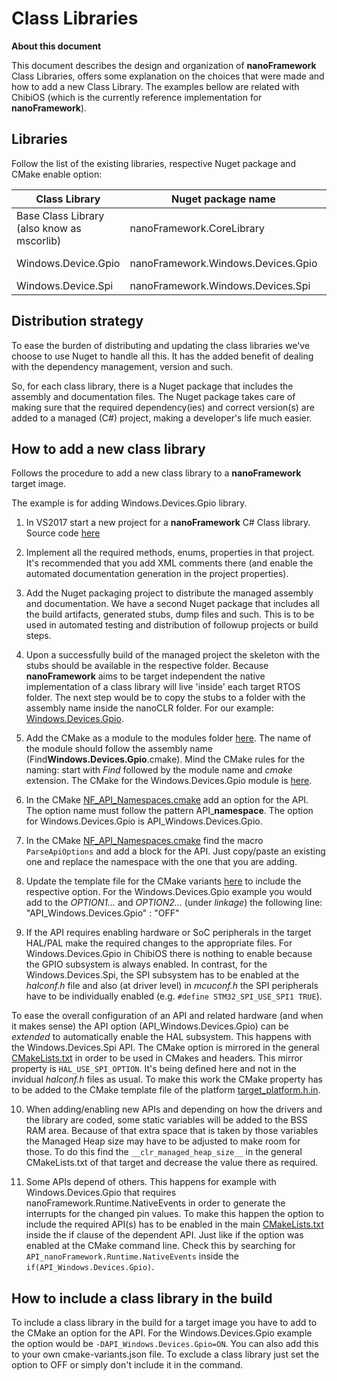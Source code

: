 # Class Libraries 

**About this document**

This document describes the design and organization of **nanoFramework** Class Libraries, offers some explanation on the choices that were made and how to add a new Class Library. The examples bellow are related with ChibiOS (which is the currently reference implementation for **nanoFramework**).


## Libraries


Follow the list of the existing libraries, respective Nuget package and CMake enable option:

| Class Library | Nuget package name | CMake option |
| --- | --- | --- |
| Base Class Library (also know as mscorlib) | nanoFramework.CoreLibrary | (always included) |
| Windows.Device.Gpio | nanoFramework.Windows.Devices.Gpio | -DAPI_Windows.Devices.Gpio=ON |
| Windows.Device.Spi | nanoFramework.Windows.Devices.Spi | -DAPI_Windows.Devices.Spi=ON |


## Distribution strategy

To ease the burden of distributing and updating the class libraries we've choose to use Nuget to handle all this. It has the added benefit of dealing with the dependency management, version and such.

So, for each class library, there is a Nuget package that includes the assembly and documentation files. The Nuget package takes care of making sure that the required dependency(ies) and correct version(s) are added to a managed (C#) project, making a developer's life much easier.


## How to add a new class library

Follows the procedure to add a new class library to a **nanoFramework** target image. 

The example is for adding Windows.Devices.Gpio library.


1. In VS2017 start a new project for a **nanoFramework** C# Class library. Source code [here](https://github.com/nanoframework/nf-class-libraries/tree/master/Windows.Devices.Gpio)

2. Implement all the required methods, enums, properties in that project. It's recommended that you add XML comments there (and enable the automated documentation generation in the project properties).

3. Add the Nuget packaging project to distribute the managed assembly and documentation. We have a second Nuget package that includes all the build artifacts, generated stubs, dump files and such. This is to be used in automated testing and distribution of followup projects or build steps. 

4. Upon a successfully build of the managed project the skeleton with the stubs should be available in the respective folder. Because **nanoFramework** aims to be target independent the native implementation of a class library will live 'inside' each target RTOS folder.
The next step would be to copy the stubs to a folder with the assembly name inside the nanoCLR folder. For our example: [Windows.Devices.Gpio](../../targets/CMSIS-OS/ChibiOS/nanoCLR/Windows.Devices.Gpio).

5. Add the CMake as a module to the modules folder [here](../../CMake/Modules). The name of the module should follow the assembly name (Find**Windows.Devices.Gpio**.cmake). Mind the CMake rules for the naming: start with _Find_ followed by the module name and _cmake_ extension. The CMake for the Windows.Devices.Gpio module is [here](../../CMake/Modules/FindWindows.Devices.Gpio.cmake).

6. In the CMake [NF_API_Namespaces.cmake](../../CMake/Modules/NF_API_Namespaces.cmake) add an option for the API. The option name must follow the pattern API_**namespace**. The option for Windows.Devices.Gpio is API_Windows.Devices.Gpio.

7. In the CMake [NF_API_Namespaces.cmake](../../CMake/Modules/NF_API_Namespaces.cmake) find the macro `ParseApiOptions` and add a block for the API. Just copy/paste an existing one and replace the namespace with the one that you are adding.

8. Update the template file for the CMake variants [here](../../cmake-variants.TEMPLATE.json) to include the respective option. For the Windows.Devices.Gpio example you would add to the _OPTION1..._ and _OPTION2..._ (under _linkage_) the following line: "API_Windows.Devices.Gpio" : "OFF"

9. If the API requires enabling hardware or SoC peripherals in the target HAL/PAL make the required changes to the appropriate files. 
For Windows.Devices.Gpio in ChibiOS there is nothing to enable because the GPIO subsystem is always enabled.
In contrast, for the Windows.Devices.Spi, the SPI subsystem has to be enabled at the _halconf.h_ file and also (at driver level) in _mcuconf.h_ the SPI peripherals have to be individually enabled (e.g. `#define STM32_SPI_USE_SPI1 TRUE`).

To ease the overall configuration of an API and related hardware (and when it makes sense) the API option (API_Windows.Devices.Gpio) can be _extended_ to automatically enable the HAL subsystem. This happens with the Windows.Devices.Spi API. The CMake option is mirrored in the general [CMakeLists.txt](../../CMakeLists.txt) in order to be used in CMakes and headers. This mirror property is `HAL_USE_SPI_OPTION`. It's being defined here and not in the invidual _halconf.h_ files as usual. To make this work the CMake property has to be added to the CMake template file of the platform [target_platform.h.in](../../targets/CMSIS-OS/ChibiOS/nanoCLR/target_platform.h.in).

10. When adding/enabling new APIs and depending on how the drivers and the library are coded, some static variables will be added to the BSS RAM area. Because of that extra space that is taken by those variables the Managed Heap size may have to be adjusted to make room for those. To do this find the `__clr_managed_heap_size__` in the general CMakeLists.txt of that target and decrease the value there as required.

11. Some APIs depend of others. This happens for example with Windows.Devices.Gpio that requires nanoFramework.Runtime.NativeEvents in order to generate the interrupts for the changed pin values. To make this happen the option to include the required API(s) has to be enabled in the main [CMakeLists.txt](../../CMakeLists.txt) inside the if clause of the dependent API. Just like if the option was enabled at the CMake command line. Check this by searching for `API_nanoFramework.Runtime.NativeEvents` inside the `if(API_Windows.Devices.Gpio)`.

## How to include a class library in the build

To include a class library in the build for a target image you have to add to the CMake an option for the API. For the Windows.Devices.Gpio example the option would be `-DAPI_Windows.Devices.Gpio=ON`.
You can also add this to your own cmake-variants.json file.
To exclude a class library just set the option to OFF or simply don't include it in the command.

